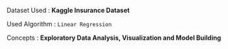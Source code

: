Dataset Used : **Kaggle Insurance Dataset**

Used Algorithm : `Linear Regression`

Concepts : **Exploratory Data Analysis, Visualization and Model Building**
